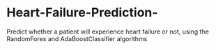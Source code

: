 # Heart-Failure-Prediction-
Predict whether a patient will experience heart failure or not, using the RandomFores and AdaBoostClassifier algorithms
